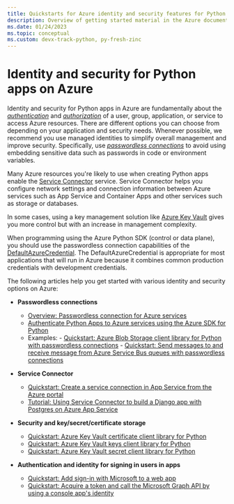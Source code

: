 ```yaml
---
title: Quickstarts for Azure identity and security features for Python apps on Azure
description: Overview of getting started material in the Azure documentation for authentication, identity, and security in Python apps.
ms.date: 01/24/2023
ms.topic: conceptual
ms.custom: devx-track-python, py-fresh-zinc
---
```


# Identity and security for Python apps on Azure

Identity and security for Python apps in Azure are fundamentally about the [*authentication*](/azure/architecture/framework/security/design-identity-authentication) and [*authorization*](/azure/architecture/framework/security/design-identity-authorization) of a user, group, application, or service to access Azure resources. There are different options you can choose from depending on your application and security needs. Whenever possible, we recommend you use managed identities to simplify overall management and improve security. Specifically, use [*passwordless connections*](/azure/developer/intro/passwordless-overview) to avoid using embedding sensitive data such as passwords in code or environment variables.

Many Azure resources you're likely to use when creating Python apps enable the [Service Connector](/azure/service-connector/overview) service. Service Connector helps you configure network settings and connection information between Azure services such as App Service and Container Apps and other services such as storage or databases.

In some cases, using a key management solution like [Azure Key Vault](/azure/key-vault/general/overview) gives you more control but with an increase in management complexity.

When programming using the Azure Python SDK (control or data plane), you should use the passwordless connection capabilities of the [DefaultAzureCredential](https://github.com/Azure/azure-sdk-for-python/tree/main/sdk/identity/azure-identity#defaultazurecredential). The DefaultAzureCredential is appropriate for most applications that will run in Azure because it combines common production credentials with development credentials.

The following articles help you get started with various identity and security options on Azure:

- **Passwordless connections**

  - [Overview: Passwordless connection for Azure services](/azure/developer/intro/passwordless-overview)
  - [Authenticate Python Apps to Azure services using the Azure SDK for Python](/azure/developer/python/sdk/authentication-overview)
  - Examples:
        - [Quickstart: Azure Blob Storage client library for Python with passwordless connections](/azure/storage/blobs/storage-quickstart-blobs-python)
        - [Quickstart: Send messages to and receive message from Azure Service Bus queues with passwordless connections](/azure/service-bus-messaging/service-bus-python-how-to-use-queues)

- **Service Connector**

  - [Quickstart: Create a service connection in App Service from the Azure portal](/azure/service-connector/quickstart-portal-app-service-connection)
  - [Tutorial: Using Service Connector to build a Django app with Postgres on Azure App Service](/azure/service-connector/tutorial-django-webapp-postgres-cli)

- **Security and key/secret/certificate storage**

  - [Quickstart: Azure Key Vault certificate client library for Python](/azure/key-vault/certificates/quick-create-python)
  - [Quickstart: Azure Key Vault keys client library for Python](/azure/key-vault/keys/quick-create-python)
  - [Quickstart: Azure Key Vault secret client library for Python](/azure/key-vault/secrets/quick-create-python)

- **Authentication and identity for signing in users in apps**

  - [Quickstart: Add sign-in with Microsoft to a web app](/azure/active-directory/develop/web-app-quickstart)
  - [Quickstart: Acquire a token and call the Microsoft Graph API by using a console app's identity](/azure/active-directory/develop/console-app-quickstart?pivots=devlang-python)

